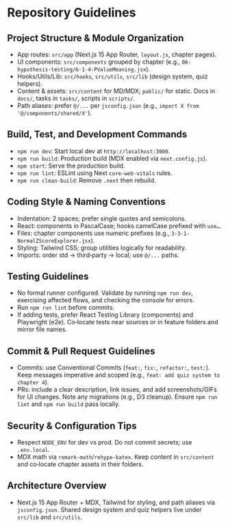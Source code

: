 # Repository Guidelines

## Project Structure & Module Organization
- App routes: `src/app` (Next.js 15 App Router, `layout.js`, chapter pages).
- UI components: `src/components` grouped by chapter (e.g., `06-hypothesis-testing/6-1-4-PValueMeaning.jsx`).
- Hooks/Utils/Lib: `src/hooks`, `src/utils`, `src/lib` (design system, quiz helpers).
- Content & assets: `src/content` for MD/MDX; `public/` for static. Docs in `docs/`, tasks in `tasks/`, scripts in `scripts/`.
- Path aliases: prefer `@/...` per `jsconfig.json` (e.g., `import X from '@/components/shared/X'`).

## Build, Test, and Development Commands
- `npm run dev`: Start local dev at `http://localhost:3000`.
- `npm run build`: Production build (MDX enabled via `next.config.js`).
- `npm start`: Serve the production build.
- `npm run lint`: ESLint using Next `core-web-vitals` rules.
- `npm run clean-build`: Remove `.next` then rebuild.

## Coding Style & Naming Conventions
- Indentation: 2 spaces; prefer single quotes and semicolons.
- React: components in PascalCase; hooks camelCase prefixed with `use…`.
- Files: chapter components use numeric prefixes (e.g., `3-3-1-NormalZScoreExplorer.jsx`).
- Styling: Tailwind CSS; group utilities logically for readability.
- Imports: order std → third‑party → local; use `@/...` paths.

## Testing Guidelines
- No formal runner configured. Validate by running `npm run dev`, exercising affected flows, and checking the console for errors.
- Run `npm run lint` before commits.
- If adding tests, prefer React Testing Library (components) and Playwright (e2e). Co‑locate tests near sources or in feature folders and mirror file names.

## Commit & Pull Request Guidelines
- Commits: use Conventional Commits (`feat:`, `fix:`, `refactor:`, `test:`). Keep messages imperative and scoped (e.g., `feat: add quiz system to chapter 4`).
- PRs: include a clear description, link issues, and add screenshots/GIFs for UI changes. Note any migrations (e.g., D3 cleanup). Ensure `npm run lint` and `npm run build` pass locally.

## Security & Configuration Tips
- Respect `NODE_ENV` for dev vs prod. Do not commit secrets; use `.env.local`.
- MDX math via `remark-math`/`rehype-katex`. Keep content in `src/content` and co‑locate chapter assets in their folders.

## Architecture Overview
- Next.js 15 App Router + MDX, Tailwind for styling, and path aliases via `jsconfig.json`. Shared design system and quiz helpers live under `src/lib` and `src/utils`.

